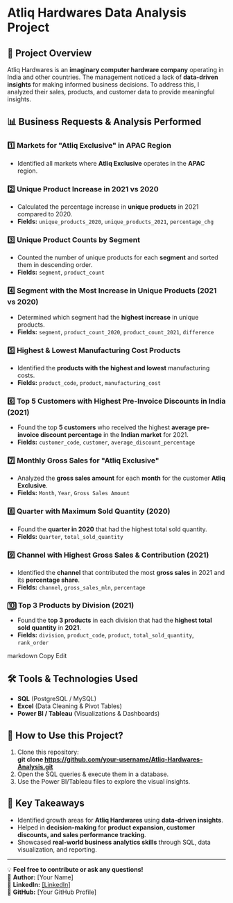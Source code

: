 # Atliq Hardwares Data Analysis Project  

## 📌 Project Overview  
Atliq Hardwares is an **imaginary computer hardware company** operating in India and other countries. The management noticed a lack of **data-driven insights** for making informed business decisions. To address this, I analyzed their sales, products, and customer data to provide meaningful insights.  

## 📊 **Business Requests & Analysis Performed**  

### **1️⃣ Markets for "Atliq Exclusive" in APAC Region**  
- Identified all markets where **Atliq Exclusive** operates in the **APAC** region.  

### **2️⃣ Unique Product Increase in 2021 vs 2020**  
- Calculated the percentage increase in **unique products** in 2021 compared to 2020.  
- **Fields:** `unique_products_2020`, `unique_products_2021`, `percentage_chg`  

### **3️⃣ Unique Product Counts by Segment**  
- Counted the number of unique products for each **segment** and sorted them in descending order.  
- **Fields:** `segment`, `product_count`  

### **4️⃣ Segment with the Most Increase in Unique Products (2021 vs 2020)**  
- Determined which segment had the **highest increase** in unique products.  
- **Fields:** `segment`, `product_count_2020`, `product_count_2021`, `difference`  

### **5️⃣ Highest & Lowest Manufacturing Cost Products**  
- Identified the **products with the highest and lowest** manufacturing costs.  
- **Fields:** `product_code`, `product`, `manufacturing_cost`  

### **6️⃣ Top 5 Customers with Highest Pre-Invoice Discounts in India (2021)**  
- Found the top **5 customers** who received the highest **average pre-invoice discount percentage** in the **Indian market** for 2021.  
- **Fields:** `customer_code`, `customer`, `average_discount_percentage`  

### **7️⃣ Monthly Gross Sales for "Atliq Exclusive"**  
- Analyzed the **gross sales amount** for each **month** for the customer **Atliq Exclusive**.  
- **Fields:** `Month`, `Year`, `Gross Sales Amount`  

### **8️⃣ Quarter with Maximum Sold Quantity (2020)**  
- Found the **quarter in 2020** that had the highest total sold quantity.  
- **Fields:** `Quarter`, `total_sold_quantity`  

### **9️⃣ Channel with Highest Gross Sales & Contribution (2021)**  
- Identified the **channel** that contributed the most **gross sales** in 2021 and its **percentage share**.  
- **Fields:** `channel`, `gross_sales_mln`, `percentage`  

### **🔟 Top 3 Products by Division (2021)**  
- Found the **top 3 products** in each division that had the **highest total sold quantity** in **2021**.  
- **Fields:** `division`, `product_code`, `product`, `total_sold_quantity`, `rank_order`  

markdown
Copy
Edit

## 🛠 **Tools & Technologies Used**  
- **SQL** (PostgreSQL / MySQL)  
- **Excel** (Data Cleaning & Pivot Tables)  
- **Power BI / Tableau** (Visualizations & Dashboards)  
  

## 🚀 **How to Use this Project?**  
1. Clone this repository:  
**git clone https://github.com/your-username/Atliq-Hardwares-Analysis.git**
2. Open the SQL queries & execute them in a database.  
3. Use the Power BI/Tableau files to explore the visual insights.  

## 📢 **Key Takeaways**  
- Identified growth areas for **Atliq Hardwares** using **data-driven insights**.  
- Helped in **decision-making** for **product expansion, customer discounts, and sales performance tracking**.  
- Showcased **real-world business analytics skills** through SQL, data visualization, and reporting.  

---

💡 **Feel free to contribute or ask any questions!**  
📌 **Author:** [Your Name]  
📌 **LinkedIn:** [[LinkedIn]](https://www.linkedin.com/in/sandeep-sajjanapu/)  
📌 **GitHub:** [Your GitHub Profile]  
